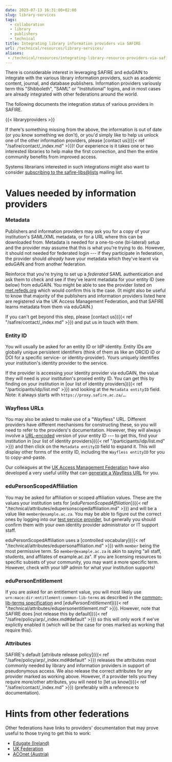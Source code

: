 ```yaml
---
date: 2023-07-13 16:31:00+02:00
slug: library-services
tags:
  - collaboration
  - library
  - publishers
  - technical
title: Integrating library information providers via SAFIRE
url: /technical/resources/library-services/
aliases:
 - /technical/resources/integrating-library-resource-providers-via-safire/
---
```


There is considerable interest in leveraging SAFIRE and eduGAIN to integrate with the various library information providers, such as academic content, journal, and database publishers. Information providers variously term this "Shibboleth", "SAML" or "Institutional" logins, and in most cases are already integrated with other federations around the world.

The following documents the integration status of various providers in SAFIRE.

{{< libraryproviders >}}

If there's something missing from the above, the information is out of date (or you know something we don't), or you'd simply like to help us unlock one of the other information providers, please [contact us]({{< ref "/safire/contact/_index.md" >}})! Our experience is it takes one or two interested libraries to help make the first connection, and then the entire community benefits from improved access.

Systems librarians interested in such integrations might also want to consider [subscribing to the safire-libs@lists](https://lists.tenet.ac.za/sympa/lists/ti/safire) mailing list.

# Values needed by information providers

### Metadata
Publishers and information providers may ask you for a copy of your institution's SAML/XML metadata, or for a URL where this can be downloaded from. Metadata is needed for a one-to-one (bi-lateral) setup and the provider may assume that this is what you're trying to do. However, it should not needed for federated login --- if they participate in federation, the provider should _already_ have your metadata which they've learnt via eduGAIN and from another federation.

Reinforce that you're trying to set up a _federated_ SAML authentication and ask them to check and see if they've learnt metadata for your entity ID (see below) from eduGAIN. You might be able to see the provider listed on [met.refeds.org](https://met.refeds.org/met/federation/edugain/) which would confirm this is the case. (It might also be useful to know that majority of the publishers and information providers listed here are registered via the UK Access Management Federation, and that SAFIRE learns metadata from them via eduGAIN.)

If you can't get beyond this step, please [contact us]({{< ref "/safire/contact/_index.md" >}}) and put us in touch with them.

### Entity ID
You will usually be asked for an entity ID or IdP identity. Entity IDs are globally unique persistent identifiers (think of them as like an ORCID iD or DOI for a specific service- or identity-provider). Yours uniquely identifies your institution's identity provider to the service.

If the provider is accessing your identity provider via eduGAIN, the value they will need is your institution's proxied entity ID. You can get this by finding on your institution in [our list of identity providers]({{< ref "/participants/idp/list.md" >}}) and looking at the `Metadata entityID` field. Note: it always starts with `https://proxy.safire.ac.za/…`.

### Wayfless URLs
You may also be asked to make use of a "Wayfless" URL. Different providers have different mechanisms for constructing these, so you will need to refer to the providers's documentation. However, they will always involve a [URL-encoded](https://en.wikipedia.org/wiki/Percent-encoding) version of your entity ID --- to get this, find your institution in [our list of identity providers]({{< ref "/participants/idp/list.md" >}}) and then click on  the `Metadata entityID` field to expand it. This will display other forms of the entity ID, including the `Wayfless entityID` for you to copy-and-paste.

Our colleagues at the [UK Access Management Federation](https://www.ukfederation.org.uk/) have also developed a very useful utility that can [generate a Wayfless URL](https://wugen.ukfederation.org.uk/wugen/generate/idp-sp-selector.xhtml) for you.

### eduPersonScopedAffiliation
You may be asked for affiliation or scoped affiliation values. These are the values your institution sets for [_eduPersonScopedAffiliation_]({{< ref "/technical/attributes/edupersonscopedaffiliation.md" >}}) and will be a value like `member@example.ac.za`. You may be able to figure out the correct ones by logging into our [test service provider](https://testsp.safire.ac.za/), but generally you should confirm them with your own identity provider administrator or IT support staff.

eduPersonScopedAffiliation uses a [controlled vocabulary]({{< ref "/technical/attributes/edupersonaffiliation.md" >}}) with `member` being the most permissive term. So `member@example.ac.za` is akin to saying "all staff, students, and affilates of example.ac.za". If you are licensing resources to specific subsets of your community, you may want a more specific term. However, check with your IdP admin for what your institution supports!

### eduPersonEntitlement
If you are asked for an entitlement value, you will most likely use `urn:mace:dir:entitlement:common-lib-terms` as described in the [common-lib-terms specification](https://www.internet2.edu/products-services/trust-identity-middleware/mace-registries/urnmace-namespace/urn-mace-dir-registry/urn-mace-dir-entitlement/) and [_eduPersonEntitlement_]({{< ref "/technical/attributes/edupersonentitlement.md" >}}). However, note that SAFIRE does [not release this by default]({{< ref "/safire/policy/arp/_index.md#default" >}}) so this will only work if we've explictly enabled it (which will be the case for ones marked as working that require this).

### Attributes
SAFIRE's default [attribute release policy]({{< ref "/safire/policy/arp/_index.md#default" >}}) releases the attributes most commonly needed by library and information providers in support of pseudonymous access. We also release the correct attributes for any provider marked as working above. However, if a provider tells you they require more/other attributes, you will need to [let us know]({{< ref "/safire/contact/_index.md" >}}) (preferably with a reference to documentation).

# Hints from other federations

Other federations have links to providers' documentation that may prove useful to those trying to get this to work:

  * [Edugate (Ireland)](https://edugate.heanet.ie/rr3/p/page/LibraryAccess)
  * [UK Federation](https://www.ukfederation.org.uk/content/Documents/WAYFlessServices)
  * [ACOnet (Austria)](https://wiki.univie.ac.at/display/federation/Library+Services)
